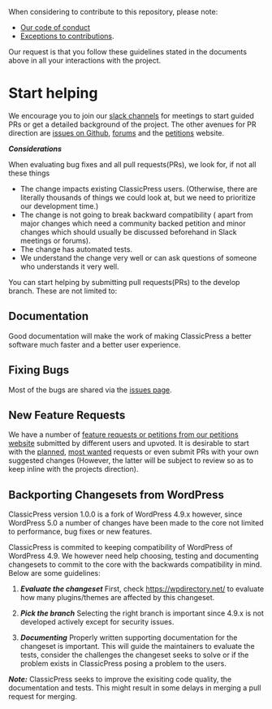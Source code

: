 When considering to contribute to this repository, please note:
- [Our code of conduct](https://www.classicpress.net/democracy/#democracy-conduct)
- [Exceptions to contributions](https://www.classicpress.net/democracy/#democracy-exceptions). 

Our request is that you follow these guidelines stated in the documents above in all your interactions with the project. 

# Start helping
We encourage you to join our [slack channels](https://join.slack.com/t/classicpress/shared_invite/enQtNDIwNjY2OTg1MjAxLWJiM2U2NmY3ZjFlZjQ4Zjk2OGI4ZTg3NzY1ZTU3NzI3OTRjMTU0YzAzOWUyZmZlODgyOWE1YTViYjcwY2Y5YzI) for meetings to start guided PRs or get a detailed background of the project. The other avenues for PR direction are [issues on Github](https://github.com/ClassicPress/ClassicPress/issues), [forums](https://forums.classicpress.net/) and the [petitions](https://petitions.classicpress.net/) website.

***Considerations***

When evaluating bug fixes and all pull requests(PRs), we look for, if not all these things

  - The change impacts existing ClassicPress users. (Otherwise, there are literally thousands of things we could look at, but we need to prioritize our development time.)
  - The change is not going to break backward compatibility ( apart from major changes which need a community backed petition and minor changes which should usually be discussed beforehand in Slack meetings or forums).
  - The change has automated tests.
  - We understand the change very well or can ask questions of someone who understands it very well.
  
You can start helping by submitting pull requests(PRs) to the develop branch. These are not limited to:

## Documentation
Good documentation will make the work of making ClassicPress a better software much faster and a better user experience.

## Fixing Bugs
Most of the bugs are shared via the [issues page](https://github.com/ClassicPress/ClassicPress/issues). 

## New Feature Requests
We have a number of [feature requests or petitions from our petitions website](https://petitions.classicpress.net/) submitted by different users and upvoted. It is desirable to start with the [planned](https://petitions.classicpress.net/?view=planned), [most wanted](https://petitions.classicpress.net/?view=most-wanted) requests or even submit PRs with your own suggested changes (However, the latter will be subject to review so as to keep inline with the projects direction).

## Backporting Changesets from WordPress
ClassicPress version 1.0.0 is a fork of WordPress 4.9.x however, since WordPress 5.0 a number of changes have been made to the core not limited to performance, bug fixes or new features. 

ClassicPress is commited to keeping compatibility of WordPress of WordPress 4.9. We however need help choosing, testing and documenting changesets to commit to the core with the backwards compatibility in mind. Below are some guidelines:

1. ***Evaluate the changeset***
First, check https://wpdirectory.net/ to evaluate how many plugins/themes are affected by this changeset. 

1. ***Pick the branch***
Selecting the right branch is important since 4.9.x is not developed actively except for security issues.

1. ***Documenting***
Properly written supporting documentation for the changeset is important. This will guide the maintainers to evaluate the tests, consider the challenges the changeset seeks to solve or if the problem exists in ClassicPress posing a problem to the users.

***Note:*** ClassicPress seeks to improve the exisiting code quality, the documentation and tests. This might result in some delays in merging a pull request for merging. 
